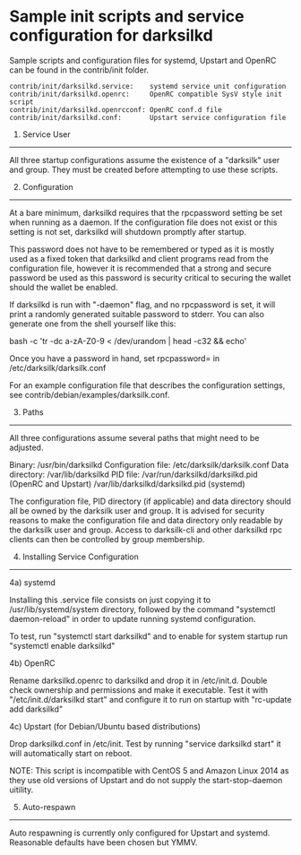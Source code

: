 Sample init scripts and service configuration for darksilkd
==========================================================

Sample scripts and configuration files for systemd, Upstart and OpenRC
can be found in the contrib/init folder.

    contrib/init/darksilkd.service:    systemd service unit configuration
    contrib/init/darksilkd.openrc:     OpenRC compatible SysV style init script
    contrib/init/darksilkd.openrcconf: OpenRC conf.d file
    contrib/init/darksilkd.conf:       Upstart service configuration file

1. Service User
---------------------------------

All three startup configurations assume the existence of a "darksilk" user
and group.  They must be created before attempting to use these scripts.

2. Configuration
---------------------------------

At a bare minimum, darksilkd requires that the rpcpassword setting be set
when running as a daemon.  If the configuration file does not exist or this
setting is not set, darksilkd will shutdown promptly after startup.

This password does not have to be remembered or typed as it is mostly used
as a fixed token that darksilkd and client programs read from the configuration
file, however it is recommended that a strong and secure password be used
as this password is security critical to securing the wallet should the
wallet be enabled.

If darksilkd is run with "-daemon" flag, and no rpcpassword is set, it will
print a randomly generated suitable password to stderr.  You can also
generate one from the shell yourself like this:

bash -c 'tr -dc a-zA-Z0-9 < /dev/urandom | head -c32 && echo'

Once you have a password in hand, set rpcpassword= in /etc/darksilk/darksilk.conf

For an example configuration file that describes the configuration settings, 
see contrib/debian/examples/darksilk.conf.

3. Paths
---------------------------------

All three configurations assume several paths that might need to be adjusted.

Binary:              /usr/bin/darksilkd
Configuration file:  /etc/darksilk/darksilk.conf
Data directory:      /var/lib/darksilkd
PID file:            /var/run/darksilkd/darksilkd.pid (OpenRC and Upstart)
                     /var/lib/darksilkd/darksilkd.pid (systemd)

The configuration file, PID directory (if applicable) and data directory
should all be owned by the darksilk user and group.  It is advised for security
reasons to make the configuration file and data directory only readable by the
darksilk user and group.  Access to darksilk-cli and other darksilkd rpc clients
can then be controlled by group membership.

4. Installing Service Configuration
-----------------------------------

4a) systemd

Installing this .service file consists on just copying it to
/usr/lib/systemd/system directory, followed by the command
"systemctl daemon-reload" in order to update running systemd configuration.

To test, run "systemctl start darksilkd" and to enable for system startup run
"systemctl enable darksilkd"

4b) OpenRC

Rename darksilkd.openrc to darksilkd and drop it in /etc/init.d.  Double
check ownership and permissions and make it executable.  Test it with
"/etc/init.d/darksilkd start" and configure it to run on startup with
"rc-update add darksilkd"

4c) Upstart (for Debian/Ubuntu based distributions)

Drop darksilkd.conf in /etc/init.  Test by running "service darksilkd start"
it will automatically start on reboot.

NOTE: This script is incompatible with CentOS 5 and Amazon Linux 2014 as they
use old versions of Upstart and do not supply the start-stop-daemon uitility.

5. Auto-respawn
-----------------------------------

Auto respawning is currently only configured for Upstart and systemd.
Reasonable defaults have been chosen but YMMV.


